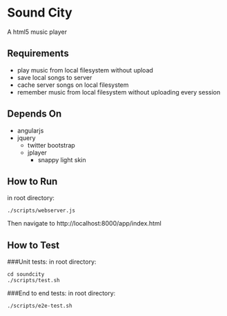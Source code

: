 Sound City
==========

A html5 music player

Requirements
------------

- play music from local filesystem without upload
- save local songs to server
- cache server songs on local filesystem
- remember music from local filesystem without uploading every session

Depends On
----------

- angularjs
- jquery
   - twitter bootstrap
   - jplayer 
      - snappy light skin

How to Run
----------
in root directory:
    
    ./scripts/webserver.js

Then navigate to http://localhost:8000/app/index.html

How to Test 
-----------

###Unit tests:
in root directory:

    cd soundcity
    ./scripts/test.sh

###End to end tests:
in root directory:

    ./scripts/e2e-test.sh
